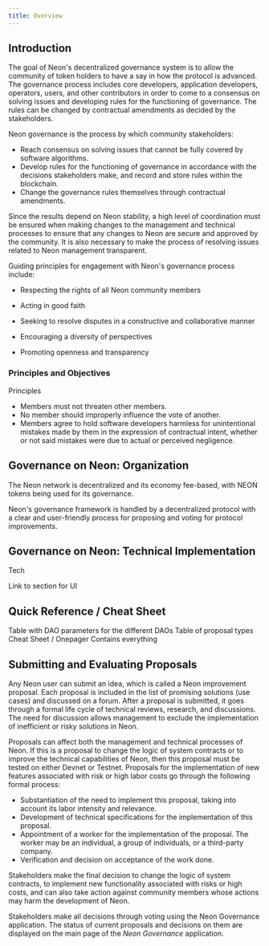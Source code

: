 ```yaml
---
title: Overview
---
```


## Introduction

The goal of Neon's decentralized governance system is to allow the community of token holders to have a say in how the protocol is advanced. The governance process includes core developers, application developers, operators, users, and other contributors in order to come to a consensus on solving issues and developing rules for the functioning of governance. The rules can be changed by contractual amendments as decided by the stakeholders.

Neon governance is the process by which community stakeholders:
  * Reach consensus on solving issues that cannot be fully covered by software algorithms.
  * Develop rules for the functioning of governance in accordance with the decisions stakeholders make, and record and store rules within the blockchain.
  * Change the governance rules themselves through contractual amendments.

Since the results depend on Neon stability, a high level of coordination must be ensured when making changes to the management and technical processes to ensure that any changes to Neon are secure and approved by the community. It is also necessary to make the process of resolving issues related to Neon management transparent.

Guiding principles for engagement with Neon's governance process include:

- Respecting the rights of all Neon community members

- Acting in good faith

- Seeking to resolve disputes in a constructive and collaborative manner

- Encouraging a diversity of perspectives

- Promoting openness and transparency

### Principles and Objectives

Principles

* Members must not threaten other members.
* No member should improperly influence the vote of another.
* Members agree to hold software developers harmless for unintentional mistakes made by them in the expression of contractual intent, whether or not said mistakes were due to actual or perceived negligence.

## Governance on Neon: Organization

The Neon network is decentralized and its economy fee-based, with NEON tokens being used for its governance. 

Neon's governance framework is handled by a decentralized protocol with a clear and user-friendly process for proposing and voting for protocol improvements.

## Governance on Neon: Technical Implementation

Tech
 
Link to section for UI

## Quick Reference / Cheat Sheet

Table with DAO parameters for the different DAOs
Table of proposal types
Cheat Sheet / Onepager
Contains everything

## Submitting and Evaluating Proposals

Any Neon user can submit an idea, which is called a Neon improvement proposal. Each proposal is included in the list of promising solutions (use cases) and discussed on a forum. After a proposal is submitted, it goes through a formal life cycle of technical reviews, research, and discussions. The need for discussion allows management to exclude the implementation of inefficient or risky solutions in Neon.

Proposals can affect both the management and technical processes of Neon. If this is a proposal to change the logic of system contracts or to improve the technical capabilities of Neon, then this proposal must be tested on either Devnet or Testnet. Proposals for the implementation of new features associated with risk or high labor costs go through the following formal process:
  * Substantiation of the need to implement this proposal, taking into account its labor intensity and relevance.
  * Development of technical specifications for the implementation of this proposal.
  * Appointment of a worker for the implementation of the proposal. The worker may be an individual, a group of individuals, or a third-party company.
  * Verification and decision on acceptance of the work done.

Stakeholders make the final decision to change the logic of system contracts, to implement new functionality associated with risks or high costs, and can also take action against community members whose actions may harm the development of Neon.

Stakeholders make all decisions through voting using the Neon Governance application. The status of current proposals and decisions on them are displayed on the main page of the *Neon Governance* application.
